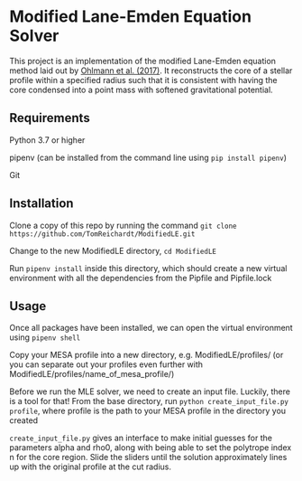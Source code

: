 # Modified Lane-Emden Equation Solver

This project is an implementation of the modified Lane-Emden equation method laid out by [Ohlmann et al. (2017)](https://www.aanda.org/articles/aa/abs/2017/03/aa29692-16/aa29692-16.html). It reconstructs the core of a stellar profile within a specified radius such that it is consistent with having the core condensed into a point mass with softened gravitational potential.

## Requirements
Python 3.7 or higher

pipenv (can be installed from the command line using `pip install pipenv`)

Git

## Installation

Clone a copy of this repo by running the command `git clone https://github.com/TomReichardt/ModifiedLE.git`

Change to the new ModifiedLE directory, `cd ModifiedLE`

Run `pipenv install` inside this directory, which should create a new virtual environment with all the dependencies from the Pipfile and Pipfile.lock

## Usage

Once all packages have been installed, we can open the virtual environment using `pipenv shell`

Copy your MESA profile into a new directory, e.g. ModifiedLE/profiles/ (or you can separate out your profiles even further with ModifiedLE/profiles/name_of_mesa_profile/)

Before we run the MLE solver, we need to create an input file. Luckily, there is a tool for that! From the base directory, run `python create_input_file.py profile`, where profile is the path to your MESA profile in the directory you created

`create_input_file.py` gives an interface to make initial guesses for the parameters alpha and rho0, along with being able to set the polytrope index n for the core region. Slide the sliders until the solution approximately lines up with the original profile at the cut radius.
